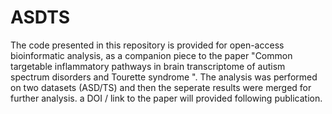 # ASDTS
The code presented in this repository is provided for open-access bioinformatic analysis, as a companion piece to the paper "Common targetable inflammatory pathways in brain transcriptome of autism spectrum disorders and Tourette syndrome ". The analysis was performed on two datasets (ASD/TS) and then the seperate results were merged for further analysis. a DOI / link to the paper will provided following publication.
